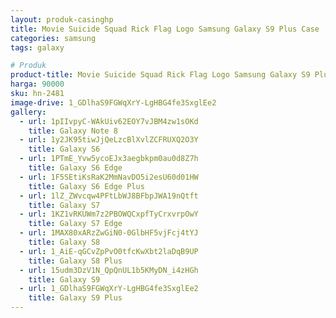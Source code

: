 ```yaml
---
layout: produk-casinghp
title: Movie Suicide Squad Rick Flag Logo Samsung Galaxy S9 Plus Case
categories: samsung
tags: galaxy

# Produk
product-title: Movie Suicide Squad Rick Flag Logo Samsung Galaxy S9 Plus Case
harga: 90000
sku: hn-2481
image-drive: 1_GDlhaS9FGWqXrY-LgHBG4fe3SxglEe2
gallery:
  - url: 1pIIvpyC-WAkUiv62EOY7vJBM4zw1sOKd
    title: Galaxy Note 8
  - url: 1y2JK95tiwJjQeLzcBlXvlZCFRUXQ2O3Y
    title: Galaxy S6
  - url: 1PTmE_Yvw5ycoEJx3aegbkpm0au0d8Z7h
    title: Galaxy S6 Edge
  - url: 1F5SEtiKsRaK2MmNavDO5i2esU60d01HW
    title: Galaxy S6 Edge Plus
  - url: 1lZ_ZWvcqw4PFtLbWJ8BFbpJWA19nQtft
    title: Galaxy S7
  - url: 1KZ1vRKUWm7z2PBOWQCxpfTyCrxvrpOwY
    title: Galaxy S7 Edge
  - url: 1MAX80xARzZwGiN0-0GlbHF5vjFcj4tYJ
    title: Galaxy S8
  - url: 1_AiE-qGCvZpPvO0tfcKwXbt2laDqB9UP
    title: Galaxy S8 Plus
  - url: 15udm3DzV1N_QpQnUL1b5KMyDN_i4zHGh
    title: Galaxy S9
  - url: 1_GDlhaS9FGWqXrY-LgHBG4fe3SxglEe2
    title: Galaxy S9 Plus
---
```

